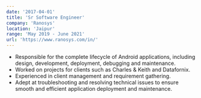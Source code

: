 ```yaml
---
date: '2017-04-01'
title: 'Sr Software Engineer'
company: 'Ranosys'
location: 'Jaipur'
range: 'May 2019 - June 2021'
url: 'https://www.ranosys.com/in/'
---
```


- Responsible for the complete lifecycle of Android applications, including design, development, deployment, debugging and maintenance.
- Worked on projects for clients such as Charles & Keith and Datafornix.
- Experienced in client management and requirement gathering.
- Adept at troubleshooting and resolving technical issues to ensure smooth and efficient application deployment and maintenance.


